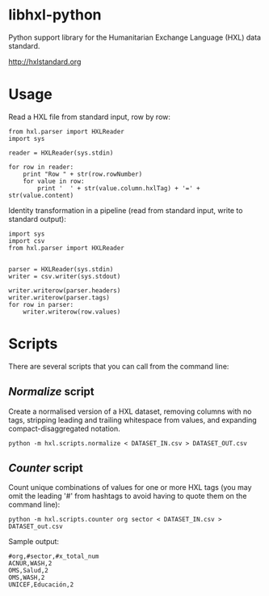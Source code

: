 libhxl-python
=============

Python support library for the Humanitarian Exchange Language (HXL) data standard.

http://hxlstandard.org

# Usage

Read a HXL file from standard input, row by row:

```
from hxl.parser import HXLReader
import sys

reader = HXLReader(sys.stdin)

for row in reader:
    print "Row " + str(row.rowNumber)
    for value in row:
        print '  ' + str(value.column.hxlTag) + '=' + str(value.content)
```

Identity transformation in a pipeline (read from standard input, write to standard output):

```
import sys
import csv
from hxl.parser import HXLReader


parser = HXLReader(sys.stdin)
writer = csv.writer(sys.stdout)

writer.writerow(parser.headers)
writer.writerow(parser.tags)
for row in parser:
    writer.writerow(row.values)
```

# Scripts

There are several scripts that you can call from the command line:

## _Normalize_ script

Create a normalised version of a HXL dataset, removing columns with no
tags, stripping leading and trailing whitespace from values, and
expanding compact-disaggregated notation.

```
python -m hxl.scripts.normalize < DATASET_IN.csv > DATASET_OUT.csv
```

## _Counter_ script

Count unique combinations of values for one or more HXL tags (you may
omit the leading '#' from hashtags to avoid having to quote them on
the command line):

```
python -m hxl.scripts.counter org sector < DATASET_IN.csv > DATASET_out.csv
```

Sample output:

```
#org,#sector,#x_total_num
ACNUR,WASH,2
OMS,Salud,2
OMS,WASH,2
UNICEF,Educación,2
```
